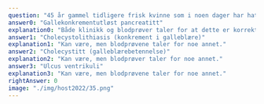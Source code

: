 ```yaml
---
question: "45 år gammel tidligere frisk kvinne som i noen dager har hatt diffuse, intermitterende smerter under høyre costalbue. Våknet i natt av sterke, konstante, sentrale magesmerter, med utstråling til begge hypokondrier og bak i ryggen. Oppsøkte legevakta hvor pasienten var trykkøm i øvre del av abdomen, utspilt abdomen, ikke generell peritonitt. Blodprøver viste: Hva er mest sannsynlige tentative diagnose?"
answer0: "Gallekonkrementutløst pancreatitt"
explanation0: "Både klinikk og blodprøver taler for at dette er korrekt diagnose."
answer1: "Cholecystolithiasis (konkrement i galleblære)"
explanation1: "Kan være, men blodprøvene taler for noe annet."
answer2: "Cholecystitt (galleblærebetennelse)"
explanation2: "Kan være, men blodprøver taler for noe annet."
answer3: "Ulcus ventrikuli"
explanation3: "Kan være, men blodprøvene taler for noe annet."
rightAnswer: 0
image: "./img/host2022/35.png"
---
```

